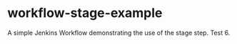 # workflow-stage-example
A simple Jenkins Workflow demonstrating the use of the stage step.
Test 6.
